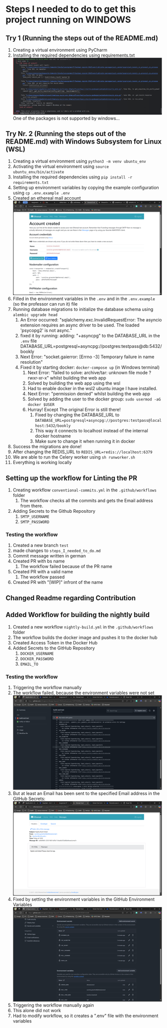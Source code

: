 # Steps I needed to do to get this project running on WINDOWS

## Try 1 (Running the steps out of the README.md)

1. Creating a virtual environment using PyCharm
2. Installing the required dependencies using requirements.txt
   ![img.png](images/img.png)
   One of the packages is not supported by windows...

## Try Nr. 2 (Running the steps out of the README.md) with Windows Subsystem for Linux (WSL)

1. Creating a virtual environment using `python3 -m venv ubuntu_env`
2. Activating the virtual environment using `source ubuntu_env/bin/activate`
3. Installing the required dependencies using `pip install -r requirements.txt`
4. Setting up environment variables by copying the example configuration using `cp .env.example .env`
5. Created an ethereal mail account ![img.png](images/img1.png)
6. Filled in the environment variables in the `.env` and in the `.env.example` (so the professor can run it) file
7. Running database migrations to initialize the database schema using `alembic upgrade head`
    1. An Error occurred: "sqlalchemy.exc.InvalidRequestError: The asyncio extension requires an async driver to be
       used. The loaded 'psycopg2' is not async."
    2. fixed it by running: adding: "+asyncpg" to the DATABASE_URL in the `.env` file
       DATABASE_URL=postgresql+asyncpg://postgres:testpass@db:5432/bookly
    3. Next Error: "socket.gaierror: [Errno -3] Temporary failure in name resolution"
    4. Fixed it by starting docker: `docker-compose up` (in Windows terminal)
        1. Next Error: "failed to solve: archive/tar: unknown file mode ?rwxr-xr-x" whilst building the web app
        2. Solved by building the web app using the wsl
        3. Had to enable docker in the wsl2 ubuntu image I have installed.
        4. Next Error: "permission denied" whilst building the web app
        5. Solved by adding the user to the docker group: `sudo usermod -aG docker $USER`
        6. Hurray! Except The original Error is still there!
            1. Fixed by changing the DATABASE_URL to
               `DATABASE_URL=postgresql+asyncpg://postgres:testpass@localhost:5432/bookly`
            2. This way it connects to localhost instead of the internal docker hostname
            3. Make sure to change it when running it in docker
8. Success the migrations are done!
9. After changing the REDIS_URL to `REDIS_URL=redis://localhost:6379`
10. We are able to run the Celery worker using `sh runworker.sh`
11. Everything is working locally

## Setting up the workflow for Linting the PR

1. Creating workflow `conventional-commits.yml` in the `.github/workflows` folder
    1. The workflow checks all the commits and gets the Email address from there.
2. Adding Secrets to the Github Repository
    1. `SMTP_USERNAME`
    2. `SMTP_PASSWORD`

### Testing the workflow

1. Created a new branch `test`
2. made changes to `steps_I_needed_to_do.md`
3. Commit message written in german
4. Created PR with bs name
    1. The workflow failed because of the PR name
5. Created PR with a valid name
    1. The workflow passed
6. Created PR with "[WIP]" infront of the name

## Changed Readme regarding Contribution

## Added Workflow for building the nightly build

1. Created a new workflow `nightly-build.yml` in the `.github/workflows` folder
2. The workflow builds the docker image and pushes it to the docker hub
3. Created Access Token in the Docker Hub
4. Added Secrets to the GitHub Repository
    1. `DOCKER_USERNAME`
    2. `DOCKER_PASSWORD`
    3. `EMAIL_TO`

### Testing the workflow
1. Triggering the workflow manually
2. The workflow failed, because the environment variables were not set
![img.png](images/img2.png)
3. But at least an Email has been sent to the specified Email address in the GitHub Secrets: ![img.png](images/img3.png)
4. Fixed by setting the environment variables in the GitHub Environment Variables ![img.png](images/img4.png)
5. Triggering the workflow manually again
6. This alone did not work
7. Had to modify workflow, so it creates a ".env" file with the environment variables